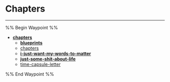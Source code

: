 # Chapters

---

%% Begin Waypoint %%

- **[chapters](../../..//Blog/chapters/chapters.md)**
	- **[blueprints](blueprints/blueprints.md)**
	- [chapters](../../..//Blog/chapters/chapters.md)
	- **[i-just-want-my-words-to-matter](i-just-want-my-words-to-matter/i-just-want-my-words-to-matter.md)**
	- **[just-some-shit-about-life](just-some-shit-about-life/just-some-shit-about-life.md)**
	- [time-capsule-letter](time-capsule-letter.md)

%% End Waypoint %%
